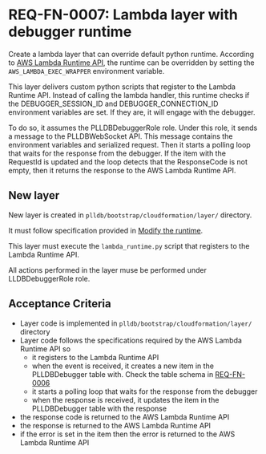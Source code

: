 # REQ-FN-0007: Lambda layer with debugger runtime

Create a lambda layer that can override default python runtime.
According to [AWS Lambda Runtime API](https://docs.aws.amazon.com/lambda/latest/dg/runtimes-api.html), the runtime can be overridden by setting the `AWS_LAMBDA_EXEC_WRAPPER` environment variable.

This layer delivers custom python scripts that register to the Lambda Runtime API. Instead of calling the lambda handler, this runtime checks if the DEBUGGER_SESSION_ID and DEBUGGER_CONNECTION_ID environment variables are set. If they are, it will engage with the debugger.

To do so, it assumes the PLLDBDebuggerRole role. Under this role, it sends a message to the PLLDBWebSocket API. This message contains the environment variables and serialized request. Then it starts a polling loop that waits for the response from the debugger. If the item with the RequestId is updated and the loop detects that the ResponseCode is not empty, then it returns the response to the AWS Lambda Runtime API.

## New layer

New layer is created in `plldb/bootstrap/cloudformation/layer/` directory.

It must follow specification provided in [Modify the runtime](https://docs.aws.amazon.com/lambda/latest/dg/runtimes-modify.html).

This layer must execute the `lambda_runtime.py` script that registers to the Lambda Runtime API.

All actions performed in the layer muse be performed under LLDBDebuggerRole role.

## Acceptance Criteria

- Layer code is implemented in `plldb/bootstrap/cloudformation/layer/` directory
- Layer code follows the specifications required by the AWS Lambda Runtime API so 
  - it registers to the Lambda Runtime API
  - when the event is received, it creates a new item in the PLLDBDebugger table with. Check the table schema in [REQ-FN-0006](./req_fn_0006.md)
  - it starts a polling loop that waits for the response from the debugger
  - when the response is received, it updates the item in the PLLDBDebugger table with the response
- the response code is returned to the AWS Lambda Runtime API
- the response is returned to the AWS Lambda Runtime API
- if the error is set in the item then the error is returned to the AWS Lambda Runtime API